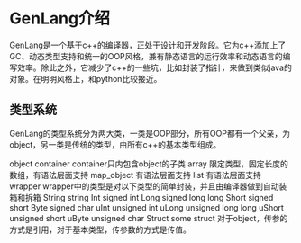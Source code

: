 # GenLang介绍
GenLang是一个基于c++的编译器，正处于设计和开发阶段。它为c++添加上了GC、动态类型支持和统一的OOP风格，兼有静态语言的运行效率和动态语言的编写效率。除此之外，它减少了c++的一些坑，比如封装了指针，来做到类似java的对象。在明明风格上，和python比较接近。
## 类型系统
GenLang的类型系统分为两大类，一类是OOP部分，所有OOP都有一个父亲，为object，另一类是传统的类型，由所有c++的基本类型组成。

object
    container
        container只内包含object的子类
        array       限定类型，固定长度的数组，有语法层面支持
        map_object  有语法层面支持
        list        有语法层面支持
    wrapper
        wrapper中的类型是对以下类型的简单封装，并且由编译器做到自动装箱和拆箱
        String      string
        Int         signed int
        Long        signed long long
        Short       signed short
        Byte        signed char
        uInt        unsigned int
        uLong       unsigned long long
        uShort      unsigned short
        uByte       unsigned char
        Struct      some struct
对于object，传参的方式是引用，对于基本类型，传参数的方式是传值。

